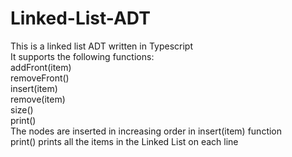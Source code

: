 # Linked-List-ADT
This is a linked list ADT written in Typescript  
It supports the following functions:  
    addFront(item)  
    removeFront()  
    insert(item)  
    remove(item)  
    size()  
    print()  
The nodes are inserted in increasing order in insert(item) function  
print() prints all the items in the Linked List on each line  
